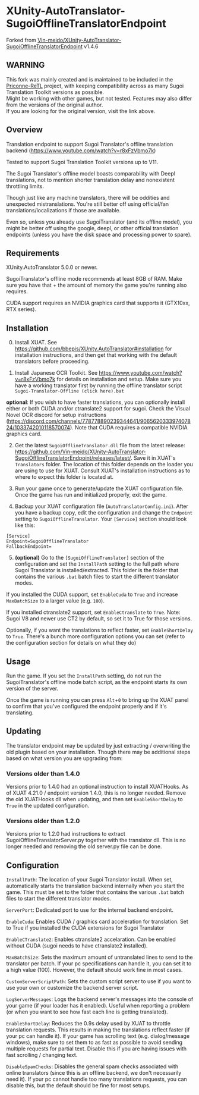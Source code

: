 # XUnity-AutoTranslator-SugoiOfflineTranslatorEndpoint

Forked from [Vin-meido/XUnity-AutoTranslator-SugoiOfflineTranslatorEndpoint](https://github.com/Vin-meido/XUnity-AutoTranslator-SugoiOfflineTranslatorEndpoint) v1.4.6

## WARNING
This fork was mainly created and is maintained to be included in the [Priconne-ReTL](https://github.com/ImaterialC/PriconneRe-TL) project, with keeping compatibility across as many Sugoi Translation Toolkit versions as possible.  
Might be working with other games, but not tested. Features may also differ from the versions of the original author.  
If you are looking for the original version, visit the link above.

## Overview

Translation endpoint to support Sugoi Translator's offline translation backend (https://www.youtube.com/watch?v=r8xFzVbmo7k)

Tested to support Sugoi Translation Toolkit versions up to V11.

The Sugoi Translator's offline model boasts comparability with Deepl translations, not to mention shorter translation delay and nonexistent throttling limits.

Though just like any machine translators, there will be oddities and unexpected mistranslations. You're still better off using official/fan translations/localizations if those are available.

Even so, unless you already use SugoiTranslator (and its offline model), you might be better off using the google, deepl, or other official translation endpoints (unless you have the disk space and processing power to spare).


## Requirements

XUnity.AutoTranslator 5.0.0 or newer.

SugoiTranslator's offline mode recommends at least 8GB of RAM. Make sure you have that + the amount of memory the game you're running also requires.

CUDA support requires an NVIDIA graphics card that supports it (GTX10xx, RTX series).


## Installation

0. Install XUAT. See https://github.com/bbepis/XUnity.AutoTranslator#installation for installation instructions, and then get that working with the default translators before proceeding.

1. Install Japanese OCR Toolkit. See https://www.youtube.com/watch?v=r8xFzVbmo7k for details on installation and setup. Make sure you have a working translator first by running the offline translator script `Sugoi-Translator-Offline (click here).bat`

**optional**: If you wish to have faster translations, you can optionally install either or both CUDA and/or ctranslate2 support for sugoi. Check the Visual Novel OCR discord for setup instructions (https://discord.com/channels/778778890239344641/906562033397407824/1033742010118570074). Note that CUDA requires a compatible NVIDIA graphics card.

2. Get the latest `SugoiOfflineTranslator.dll` file from the latest release: https://github.com/Vin-meido/XUnity-AutoTranslator-SugoiOfflineTranslatorEndpoint/releases/latest/. Save it in XUAT's `Translators` folder. The location of this folder depends on the loader you are using to use for XUAT. Consult XUAT's installation instructions as to where to expect this folder is located at.

3. Run your game once to generate/update the XUAT configuration file. Once the game has run and initialized properly, exit the game.

4. Backup your XUAT configuration file (`AutoTranslatorConfig.ini`). After you have a backup copy, edit the configuration and change the `Endpoint` setting to `SugoiOfflineTranslator`.  Your `[Service]` section should look like this:
```
[Service]
Endpoint=SugoiOfflineTranslator
FallbackEndpoint=
```

5. **(optional)** Go to the `[SugoiOfflineTranslator]` section of the configuration and set the `InstallPath` setting to the full path where Sugoi Translator is installed/extracted.  This folder is the folder that contains the various `.bat` batch files to start the different translator modes.

If you installed the CUDA support, set `EnableCuda` to `True` and increase `MaxBatchSize` to a larger value (e.g. `100`).

If you installed ctranslate2 support, set `EnableCtranslate` to `True`. Note: Sugoi V8 and newer use CT2 by default, so set it to True for those versions.

Optionally, if you want the translations to reflect faster, set `EnableShortDelay` to `True`. There's a bunch more configuration options you can set (refer to the configuration section for details on what they do)


## Usage

Run the game. If you set the `InstallPath` setting, do not run the SugoiTranslator's offline mode batch script, as the endpoint starts its own version of the server.

Once the game is running you can press `Alt`+`0` to bring up the XUAT panel to confirm that you've configured the endpoint properly and if it's translating.


## Updating

The translator endpoint may be updated by just extracting / overwriting the old plugin based on your installation. Though there may be additional steps based on what version you are upgrading from:

### Versions older than 1.4.0

Versions prior to 1.4.0 had an optional instruction to install XUATHooks. As of XUAT 4.21.0 / endpoint version 1.4.0, this is no longer needed. Remove the old XUATHooks dll when updating, and then set `EnableShortDelay` to `True` in the updated configuration.

### Versions older than 1.2.0

Versions prior to 1.2.0 had instructions to extract SugoiOfflineTranslatorServer.py together with the translator dll. This is no longer needed and removing the old server.py file can be done.


## Configuration

`InstallPath`: The location of your Sugoi Translator install. When set, automatically starts the translation backend internally when you start the game. This must be set to the folder that contains the various `.bat` batch files to start the different translator modes.

`ServerPort`: Dedicated port to use for the internal backend endpoint.

`EnableCuda`: Enables CUDA / graphics card acceleration for translation. Set to True if you installed the CUDA extensions for Sugoi Translator

`EnableCTranslate2`: Enables ctranslate2 accelaration. Can be enabled without CUDA (sugoi needs to have ctranslate2 installed).

`MaxBatchSize`: Sets the maximum amount of untranslated lines to send to the translator per batch. If your pc specifications can handle it, you can set it to a high value (100). However, the default should work fine in most cases.

`CustomServerScriptPath`: Sets the custom script server to use if you want to use your own or customize the backend server script.

`LogServerMessages`: Logs the backend server's messages into the console of your game (if your loader has it enabled). Useful when reporting a problem (or when you want to see how fast each line is getting translated).

`EnableShortDelay`: Reduces the 0.9s delay used by XUAT to throttle translation requests. This results in making the translations reflect faster (if your pc can handle it). If your game has scrolling text (e.g. dialog/message windows), make sure to set them to as fast as possible to avoid sending multiple requests for partial text. Disable this if you are having issues with fast scrolling / changing text.

`DisableSpamChecks`: Disables the general spam checks associated with online translators (since this is an offline backend, we don't necessarily need it). If your pc cannot handle too many translations requests, you can disable this, but the default should be fine for most setups.
